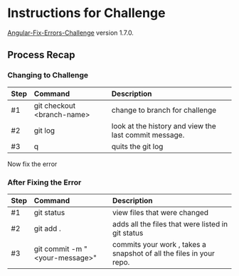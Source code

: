 # Instructions for Challenge
 [Angular-Fix-Errors-Challenge](https://softstack-factory.gitbook.io/mean-stack/wk4/error-debugging-in-angular/angular-errors-challenge) version 1.7.0.

## Process Recap

### Changing  to Challenge

| Step | Command | Description |
| :--- | :--- | :--- |
| \#1 | git checkout &lt;branch-name&gt; | change to branch for challenge |
| \#2 | git log | look at the history and view the last commit message.  |
| \#3 | q | quits the git log |

Now fix the error

### After Fixing the Error

| Step | Command | Description |
| :--- | :--- | :--- |
| \#1 | git status | view files that were changed |
| \#2 | git add . | adds all the files that were listed in git status |
| \#3 | git commit -m "&lt;your-message&gt;" | commits your work , takes a snapshot of all the files in your repo. |
